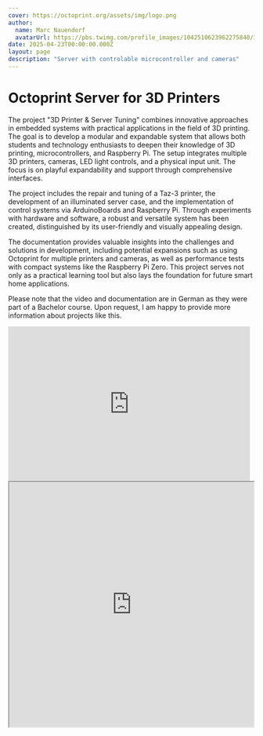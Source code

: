 ```yaml
---
cover: https://octoprint.org/assets/img/logo.png
author:
  name: Marc Nauendorf
  avatarUrl: https://pbs.twimg.com/profile_images/1042510623962275840/1Iw_Mvud_400x400.jpg
date: 2025-04-23T00:00:00.000Z
layout: page
description: "Server with controlable microcontroller and cameras"
---
```


# Octoprint Server for 3D Printers

The project "3D Printer & Server Tuning" combines innovative approaches in embedded systems with practical applications in the field of 3D printing. The goal is to develop a modular and expandable system that allows both students and technology enthusiasts to deepen their knowledge of 3D printing, microcontrollers, and Raspberry Pi. The setup integrates multiple 3D printers, cameras, LED light controls, and a physical input unit. The focus is on playful expandability and support through comprehensive interfaces.

The project includes the repair and tuning of a Taz-3 printer, the development of an illuminated server case, and the implementation of control systems via ArduinoBoards and Raspberry Pi. Through experiments with hardware and software, a robust and versatile system has been created, distinguished by its user-friendly and visually appealing design.

The documentation provides valuable insights into the challenges and solutions in development, including potential expansions such as using Octoprint for multiple printers and cameras, as well as performance tests with compact systems like the Raspberry Pi Zero. This project serves not only as a practical learning tool but also lays the foundation for future smart home applications.

Please note that the video and documentation are in German as they were part of a Bachelor course. Upon request, I am happy to provide more information about projects like this.

<div style="display: flex; flex-wrap: wrap; width: 100%;">
    <iframe width="560" height="315" src="https://www.youtube.com/embed/0iTQ-RBdDN0" frameborder="0" allowfullscreen style="flex: 1; margin-right: 10px;"></iframe>
    <iframe src="https://docs.google.com/viewer?url=https://raw.githubusercontent.com/Nr44suessauer/nr44suessauer.github.io/main/nuxt-app/assets/pdf/Projekt%203D%20Druck%20Doku.pdf&embedded=true" width="100%" height="500px" style="flex: 1;"></iframe>
</div>

